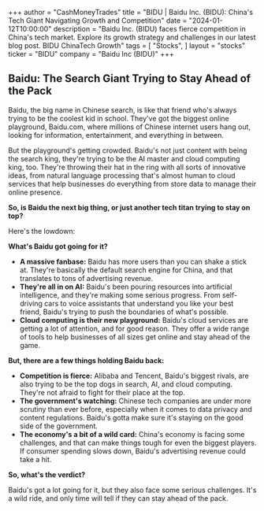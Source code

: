 +++
author = "CashMoneyTrades"
title = "BIDU |  Baidu Inc. (BIDU): China's Tech Giant Navigating Growth and Competition"
date = "2024-01-12T10:00:00"
description = "Baidu Inc. (BIDU) faces fierce competition in China's tech market. Explore its growth strategy and challenges in our latest blog post. BIDU ChinaTech Growth"
tags = [
"Stocks",
]
layout = "stocks"
ticker = "BIDU"
company = "Baidu Inc (BIDU)"
+++
        


## Baidu: The Search Giant Trying to Stay Ahead of the Pack

Baidu, the big name in Chinese search, is like that friend who's always trying to be the coolest kid in school. They've got the biggest online playground,  Baidu.com, where millions of Chinese internet users hang out, looking for information, entertainment, and everything in between. 

But the playground's getting crowded.  Baidu's not just content with being the search king, they're trying to be the AI master and cloud computing king, too. They're throwing their hat in the ring with all sorts of innovative ideas,  from natural language processing that's almost human to cloud services that help businesses do everything from store data to manage their online presence.

**So, is Baidu the next big thing, or just another tech titan trying to stay on top?**

Here's the lowdown:

**What's Baidu got going for it?**

* **A massive fanbase:**  Baidu has more users than you can shake a stick at. They're basically the default search engine for China, and that translates to tons of advertising revenue. 
* **They're all in on AI:**  Baidu's been pouring resources into artificial intelligence, and they're making some serious progress.  From self-driving cars to voice assistants that understand you like your best friend, Baidu's trying to push the boundaries of what's possible. 
* **Cloud computing is their new playground:**  Baidu's cloud services are getting a lot of attention, and for good reason.  They offer a wide range of tools to help businesses of all sizes get online and stay ahead of the game.

**But, there are a few things holding Baidu back:**

* **Competition is fierce:**  Alibaba and Tencent, Baidu's biggest rivals, are also trying to be the top dogs in search, AI, and cloud computing.  They're not afraid to fight for their place at the top.
* **The government's watching:**  Chinese tech companies are under more scrutiny than ever before, especially when it comes to data privacy and content regulations.  Baidu's gotta make sure it's staying on the good side of the government.
* **The economy's a bit of a wild card:**  China's economy is facing some challenges, and that can make things tough for even the biggest players.  If consumer spending slows down, Baidu's advertising revenue could take a hit.

**So, what's the verdict?**

Baidu's got a lot going for it, but they also face some serious challenges.  It's a wild ride, and only time will tell if they can stay ahead of the pack. 

        